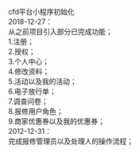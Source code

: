 cfd平台小程序初始化   
2018-12-27：   
从之前项目引入部分已完成功能；   
1.注册；   
2.授权；   
3.个人中心；   
4.修改资料；   
5.活动以及我的活动；   
6.电子放行单；   
7.调查问卷；    
8.报修用户角色；   
9.商家优惠券以及我的优惠券；   
2012-12-31：   
完成报修管理员以及处理人的操作流程；